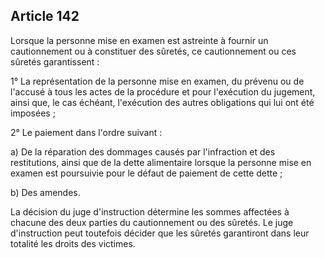 Article 142
----
Lorsque la personne mise en examen est astreinte à fournir un cautionnement ou à
constituer des sûretés, ce cautionnement ou ces sûretés garantissent :

1° La représentation de la personne mise en examen, du prévenu ou de l'accusé à
tous les actes de la procédure et pour l'exécution du jugement, ainsi que, le
cas échéant, l'exécution des autres obligations qui lui ont été imposées ;

2° Le paiement dans l'ordre suivant :

a) De la réparation des dommages causés par l'infraction et des restitutions,
ainsi que de la dette alimentaire lorsque la personne mise en examen est
poursuivie pour le défaut de paiement de cette dette ;

b) Des amendes.

La décision du juge d'instruction détermine les sommes affectées à chacune des
deux parties du cautionnement ou des sûretés. Le juge d'instruction peut
toutefois décider que les sûretés garantiront dans leur totalité les droits des
victimes.
